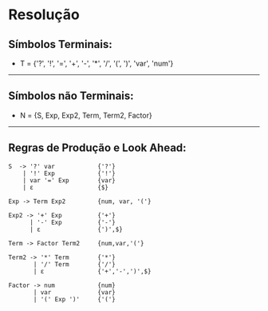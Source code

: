 # Resolução

## Símbolos Terminais:
- T = {'?', '!', '=', '+', '-', '*', '/', '(', ')', 'var', 'num'}
---
## Símbolos não Terminais:
- N = {S, Exp, Exp2, Term, Term2, Factor}
---
## Regras de Produção e Look Ahead:
```
S  -> '?' var            {'?'}
    | '!' Exp            {'!'}
    | var '=' Exp        {var}
    | ε                  {$}

Exp -> Term Exp2         {num, var, '('}       

Exp2 -> '+' Exp          {'+'}
      | '-' Exp          {'-'}
      | ε                {')',$}

Term -> Factor Term2     {num,var,'('}

Term2 -> '*' Term        {'*'}
       | '/' Term        {'/'}
       | ε               {'+','-',')',$}          

Factor -> num            {num} 
       | var             {var}
       | '(' Exp ')'     {'('}   
``` 

